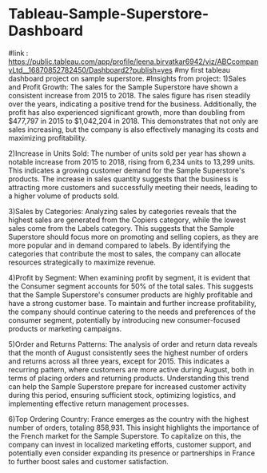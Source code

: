 # Tableau-Sample-Superstore-Dashboard
#link : https://public.tableau.com/app/profile/leena.birvatkar6942/viz/ABCcompanyLtd__16870852782450/Dashboard2?publish=yes
#my first tableau dashboard project on sample superstore.
#Insights from project: 
1)Sales and Profit Growth: The sales for the Sample Superstore have shown a consistent increase from 2015 to 2018. The sales figure has risen steadily over the years, indicating a positive trend for the business. Additionally, the profit has also experienced significant growth, more than doubling from $477,797 in 2015 to $1,042,204 in 2018. This demonstrates that not only are sales increasing, but the company is also effectively managing its costs and maximizing profitability.

2)Increase in Units Sold: The number of units sold per year has shown a notable increase from 2015 to 2018, rising from 6,234 units to 13,299 units. This indicates a growing customer demand for the Sample Superstore's products. The increase in sales quantity suggests that the business is attracting more customers and successfully meeting their needs, leading to a higher volume of products sold.

3)Sales by Categories: Analyzing sales by categories reveals that the highest sales are generated from the Copiers category, while the lowest sales come from the Labels category. This suggests that the Sample Superstore should focus more on promoting and selling copiers, as they are more popular and in demand compared to labels. By identifying the categories that contribute the most to sales, the company can allocate resources strategically to maximize revenue.

4)Profit by Segment: When examining profit by segment, it is evident that the Consumer segment accounts for 50% of the total sales. This suggests that the Sample Superstore's consumer products are highly profitable and have a strong customer base. To maintain and further increase profitability, the company should continue catering to the needs and preferences of the consumer segment, potentially by introducing new consumer-focused products or marketing campaigns.

5)Order and Returns Patterns: The analysis of order and return data reveals that the month of August consistently sees the highest number of orders and returns across all three years, except for 2015. This indicates a recurring pattern, where customers are more active during August, both in terms of placing orders and returning products. Understanding this trend can help the Sample Superstore prepare for increased customer activity during this period, ensuring sufficient stock, optimizing logistics, and implementing effective return management processes.

6)Top Ordering Country: France emerges as the country with the highest number of orders, totaling 858,931. This insight highlights the importance of the French market for the Sample Superstore. To capitalize on this, the company can invest in localized marketing efforts, customer support, and potentially even consider expanding its presence or partnerships in France to further boost sales and customer satisfaction.


